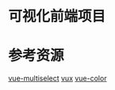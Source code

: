 # 可视化前端项目

# 参考资源

[vue-multiselect](https://vue-multiselect.js.org/#sub-getting-started)
[vux](https://vux.li/#/)
[vue-color](https://github.com/xiaokaike/vue-color)
